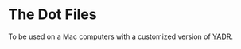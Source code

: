 # The Dot Files

To be used on a Mac computers with a customized version of [YADR](https://github.com/leouofa/yadr-dotfiles).
